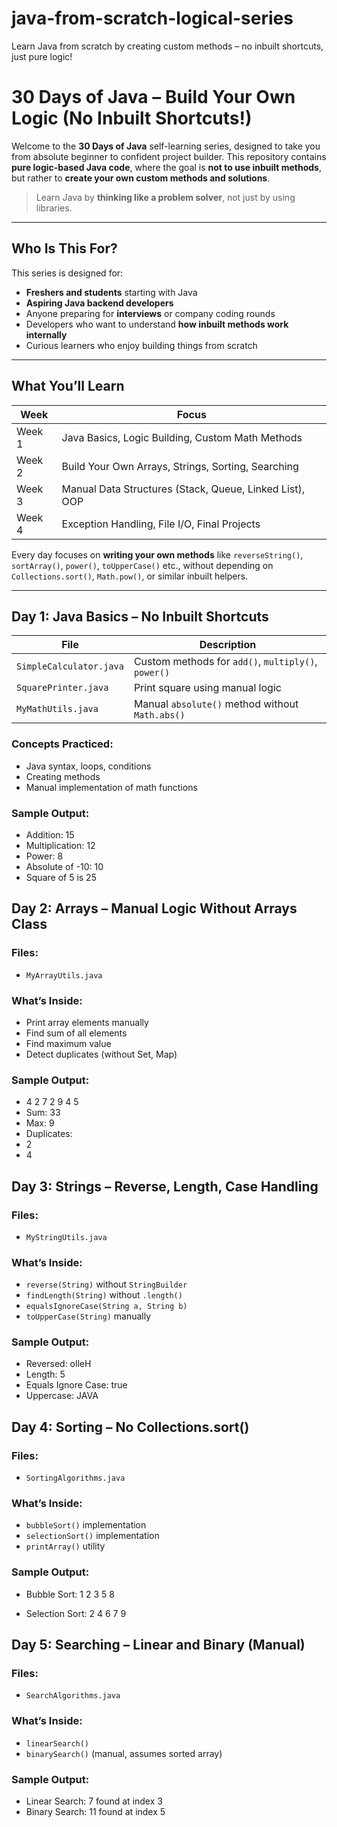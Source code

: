 # java-from-scratch-logical-series
Learn Java from scratch by creating custom methods – no inbuilt shortcuts, just pure logic!

# 30 Days of Java – Build Your Own Logic (No Inbuilt Shortcuts!)

Welcome to the **30 Days of Java** self-learning series, designed to take you from absolute beginner to confident project builder. This repository contains **pure logic-based Java code**, where the goal is **not to use inbuilt methods**, but rather to **create your own custom methods and solutions**.

> Learn Java by **thinking like a problem solver**, not just by using libraries.

---

## Who Is This For?

This series is designed for:

- **Freshers and students** starting with Java
- **Aspiring Java backend developers**
- Anyone preparing for **interviews** or company coding rounds
- Developers who want to understand **how inbuilt methods work internally**
- Curious learners who enjoy building things from scratch

---

##  What You’ll Learn

| Week   | Focus                                                   |
|------  |---------------------------------------------------------|
| Week 1 | Java Basics, Logic Building, Custom Math Methods        |
| Week 2 | Build Your Own Arrays, Strings, Sorting, Searching      |
| Week 3 | Manual Data Structures (Stack, Queue, Linked List), OOP |
| Week 4 | Exception Handling, File I/O, Final Projects            |

Every day focuses on **writing your own methods** like `reverseString()`, `sortArray()`, `power()`, `toUpperCase()` etc., without depending on `Collections.sort()`, `Math.pow()`, or similar inbuilt helpers.

---

##  Day 1: Java Basics – No Inbuilt Shortcuts

| File                     | Description                                         |
|--------------------------|-----------------------------------------------------|
| `SimpleCalculator.java`  | Custom methods for `add()`, `multiply()`, `power()` |
| `SquarePrinter.java`     | Print square using manual logic                     |
| `MyMathUtils.java`       | Manual `absolute()` method without `Math.abs()`     |

###  Concepts Practiced:
- Java syntax, loops, conditions
-  Creating methods
-  Manual implementation of math functions

###  Sample Output:
-   Addition: 15
-  Multiplication: 12
-    Power: 8
-    Absolute of -10: 10
-    Square of 5 is 25


##  Day 2: Arrays – Manual Logic Without Arrays Class

###  Files:
- `MyArrayUtils.java`

###  What’s Inside:
- Print array elements manually  
- Find sum of all elements  
- Find maximum value  
- Detect duplicates (without Set, Map)

###  Sample Output:
- 4 2 7 2 9 4 5
- Sum: 33
- Max: 9
- Duplicates:
- 2
- 4

##  Day 3: Strings – Reverse, Length, Case Handling

###  Files:
- `MyStringUtils.java`

### What’s Inside:
- `reverse(String)` without `StringBuilder`  
- `findLength(String)` without `.length()`  
- `equalsIgnoreCase(String a, String b)`  
- `toUpperCase(String)` manually

###  Sample Output:
- Reversed: olleH
- Length: 5
- Equals Ignore Case: true
- Uppercase: JAVA

##  Day 4: Sorting – No Collections.sort()

###  Files:
- `SortingAlgorithms.java`

### What’s Inside:
- `bubbleSort()` implementation  
- `selectionSort()` implementation  
- `printArray()` utility

###  Sample Output:
- Bubble Sort:
    1 2 3 5 8

- Selection Sort:
     2 4 6 7 9

##  Day 5: Searching – Linear and Binary (Manual)

###  Files:
- `SearchAlgorithms.java`

###  What’s Inside:
- `linearSearch()`  
- `binarySearch()` (manual, assumes sorted array)

###  Sample Output:
- Linear Search: 7 found at index 3
- Binary Search: 11 found at index 5
